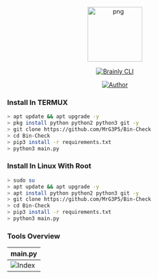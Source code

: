<p align="center">
<img src="https://avatars.githubusercontent.com/u/57594747?s=400&u=da1eec8bf84a62a2ca11230d358dfac0bb000bcd&v=4" alt="png" width="128" height="128"/>
</p>
<p align="center">
<a href="#"><img title="Brainly CLI" src="https://img.shields.io/badge/Bin Check-green?colorA=%23ff0000&colorB=%23017e40&style=for-the-badge"></a>
</p>
<p align="center">
<a href="https://github.com/MrG3P5"><img title="Author" src="https://img.shields.io/badge/Author-X MrG3P5-red.svg?style=for-the-badge&logo=github"></a>
</p>

### Install In TERMUX

```bash
> apt update && apt upgrade -y
> pkg install python python2 python3 git -y
> git clone https://github.com/MrG3P5/Bin-Check
> cd Bin-Check
> pip3 install -r requirements.txt
> python3 main.py
```

### Install In Linux With Root

```bash
> sudo su
> apt update && apt upgrade -y
> apt install python python2 python3 git -y
> git clone https://github.com/MrG3P5/Bin-Check
> cd Bin-Check
> pip3 install -r requirements.txt
> python3 main.py
```

### Tools Overview
|    main.py    |
| ------------- |
|![Index](https://h.top4top.io/p_21072bwx91.jpg)|
